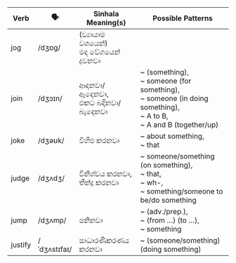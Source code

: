| Verb    | 🗣️            | Sinhala Meaning(s)          | Possible Patterns                                                               |
| ------- | ------------ | --------------------------- | ------------------------------------------------------------------------------- |
| jog     | /dʒɒɡ/       | (ව්‍යායාම වශයෙන්)<br>මඳ වේගයෙන් දුවනවා |                                                                                 |
| join    | /dʒɔɪn/      | ආඳනවා/ඈඳෙනවා,<br>එකට බඳිනවා/බැඳෙනවා | ~ (something),<br>~ someone (for something),<br>~ someone (in doing something),<br>~ A to B,<br>~ A and B (together/up) |
| joke    | /dʒəʊk/      | විහිළු කරනවා                    | ~ about something,<br>~ that                                                             |
| judge   | /dʒʌdʒ/      | විනිශ්චය කරනවා,<br>තීන්දු කරනවා     | ~ someone/something (on something),<br>~ that,<br>~ wh-,<br>~ something/someone to be/do something                         |
| jump    | /dʒʌmp/      | පනිනවා                        | ~ (adv./prep.),<br>~ (from …) (to …),<br>~ something                                        |
| justify | /ˈdʒʌstɪfaɪ/ | සාධාරණීකරණය කරනවා               | ~ (someone/something) (doing something)                                                          |